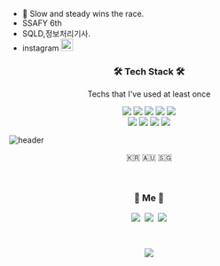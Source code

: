 * 🌟 Slow and steady wins the race.
* SSAFY 6th
* SQLD,정보처리기사.
* instagram  <a href="https://www.instagram.com/malbausizang"><img src="http://emzmit.com/wp-content/uploads/2017/04/instagram-logo.jpg" width=22px></a>


<h3 align="center">🛠 Tech Stack 🛠</h3>

<p align="center"> Techs that I've used at least once </p>

<div align=center>
  <img src="https://img.shields.io/badge/Python-2E64FE?style=flat-square&logo=Python&logoColor=white"/> 
  <img src="https://img.shields.io/badge/HTML5-FF4000?style=flat-square&logo=HTML5&logoColor=white"/> 
  <img src="https://img.shields.io/badge/CSS3-FF8000?style=flat-square&logo=CSS3&logoColor=white"/>
  <img src="https://img.shields.io/badge/Django-FFE400?style=flat-square&logo=Django&logoColor=white"/>
  <img src="https://img.shields.io/badge/SQLite-003B57?style=flat-square&logo=SQLite&logoColor=white"/>
  <br>
  <img src="https://img.shields.io/badge/MySQL-4479A1?style=flat-square&logo=MySQL&logoColor=white"/>
  <img src="https://img.shields.io/badge/Oracle-F80000?style=flat-square&logo=Oracle&logoColor=white"/>
  <img src="https://img.shields.io/badge/JavaScript-F7DF1E?style=flat-square&logo=JavaScript&logoColor=white"/>
  <img src="https://img.shields.io/badge/Vue.js-4FC08D?style=flat-square&logo=Vue.js&logoColor=white"/>
</div>


![header](https://capsule-render.vercel.app/api?type=soft&color=auto&height=150&section=header&text=WookyoungKim&fontSize=70&animation=twinkling)

<p align="center">🇰🇷 🇦🇺 🇸🇬</p>

  
<br>


<h3 align="center"> 🧸 Me 🧸 </h3>
<p align="center">
  <a href="https://velog.io/@woo0_hooo"><img src="https://img.shields.io/badge/Tech%20Blog-11B48A?style=flat-square&logo=Vimeo&logoColor=white&link=https://velog.io/@woo0_hooo"/></a>&nbsp
  <a href="https://www.instagram.com/woo0_hooo/"><img src="https://img.shields.io/badge/Instagram-E4405F?style=flat-square&logo=Instagram&logoColor=white&link=https://https://www.instagram.com/malbausizang/"/></a>&nbsp
  <a href="mailto:viliketh1s98@naver.com"><img src="https://img.shields.io/badge/Gmail-d14836?style=flat-square&logo=Gmail&logoColor=white&link=viliketh1s98@naver.com"/></a>
</p>
<br>

<p align="center">
  <a href="https://hits.seeyoufarm.com"><img src="https://hits.seeyoufarm.com/api/count/incr/badge.svg?url=https%3A%2F%2Fgithub.com%2Fjonathanryukk%2Fhit-counter&count_bg=%23D3D9BD&title_bg=%23E9DCDC&icon=&icon_color=%230D0D0D&title=hits&edge_flat=false"/></a>
</p>
